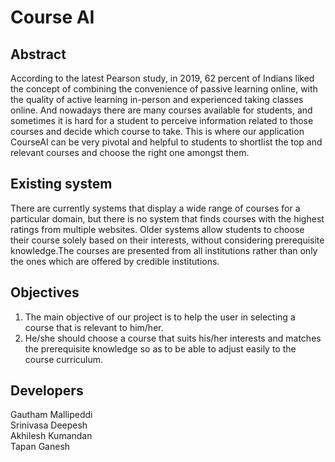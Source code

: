 # Course AI

## Abstract
According to the latest Pearson study, in 2019, 62 percent of Indians liked the concept of combining the convenience of passive learning online, with the quality of active learning in-person and experienced taking classes online. And nowadays there are many courses available for students, and sometimes it is hard for a student to perceive information related to those courses and decide which course to take. This is where our application CourseAI can be very pivotal and helpful to students to shortlist the top and relevant courses and choose the right one amongst them.

## Existing system
There are currently systems that display a wide range of courses for a particular domain, but there is no system that finds courses with the highest ratings from multiple websites. Older systems allow students to choose their course solely based on their interests, without considering prerequisite knowledge.The courses are presented from all institutions rather than only the ones which are offered by credible institutions.

## Objectives
1. The main objective of our project is to help the user in selecting a course that is relevant to him/her.
2. He/she should choose a course that suits his/her interests and matches the prerequisite knowledge so as to be able to adjust easily to the course curriculum.

## Developers
Gautham Mallipeddi <br>
Srinivasa Deepesh <br>
Akhilesh Kumandan <br>
Tapan Ganesh <br>
